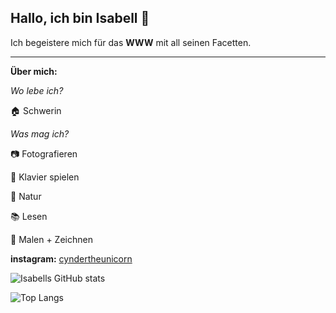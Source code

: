 ## Hallo, ich bin Isabell :unicorn:

Ich begeistere mich für das **WWW** mit all seinen Facetten. 

___
**Über mich:**

*Wo lebe ich?*

:house: Schwerin

*Was mag ich?*

:camera: Fotografieren 

:musical_keyboard: Klavier spielen 

:deciduous_tree: Natur 

:books: Lesen 

:art: Malen + Zeichnen




**instagram:** [cyndertheunicorn](https://www.instagram.com/cyndertheunicorn/)

![Isabells GitHub stats](https://github-readme-stats.vercel.app/api?username=isabellpaulmann&theme=dark&show_icons=true)


![Top Langs](https://github-readme-stats.vercel.app/api/top-langs/?username=isabellpaulmann&react&layout=compact&theme=dark)
